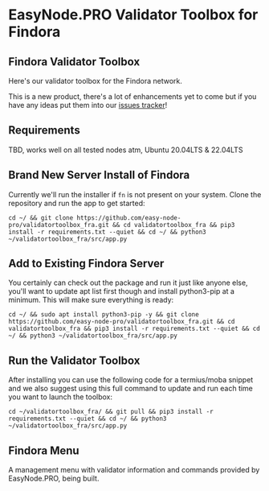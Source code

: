 # EasyNode.PRO Validator Toolbox for Findora

## Findora Validator Toolbox
Here's our validator toolbox for the Findora network.  

This is a new product, there's a lot of enhancements yet to come but if you have any ideas put them into our [issues tracker](https://github.com/easy-node-pro/validatortoolbox_fra/issues)!

## Requirements
TBD, works well on all tested nodes atm, Ubuntu 20.04LTS & 22.04LTS

## Brand New Server Install of Findora
Currently we'll run the installer if `fn` is not present on your system. Clone the repository and run the app to get started:
```text
cd ~/ && git clone https://github.com/easy-node-pro/validatortoolbox_fra.git && cd validatortoolbox_fra && pip3 install -r requirements.txt --quiet && cd ~/ && python3 ~/validatortoolbox_fra/src/app.py
```

## Add to Existing Findora Server
You certainly can check out the package and run it just like anyone else, you'll want to update apt list first though and install python3-pip at a minimum. This will make sure everything is ready:
```text
cd ~/ && sudo apt install python3-pip -y && git clone https://github.com/easy-node-pro/validatortoolbox_fra.git && cd validatortoolbox_fra && pip3 install -r requirements.txt --quiet && cd ~/ && python3 ~/validatortoolbox_fra/src/app.py
```

## Run the Validator Toolbox
After installing you can use the following code for a termius/moba snippet and we also suggest using this full command to update and run each time you want to launch the toolbox:
```text
cd ~/validatortoolbox_fra/ && git pull && pip3 install -r requirements.txt --quiet && cd ~/ && python3 ~/validatortoolbox_fra/src/app.py
```

## Findora Menu
A management menu with validator information and commands provided by EasyNode.PRO, being built.
